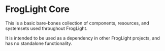 # FrogLight Core

This is a basic bare-bones collection of components, resources, and systemsets used throughout FrogLight.

It is intended to be used as a dependency in other FrogLight projects, and has no standalone functionality.